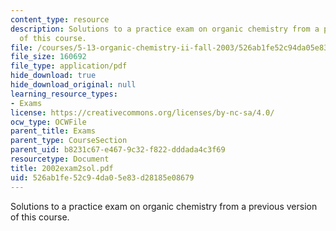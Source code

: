 ```yaml
---
content_type: resource
description: Solutions to a practice exam on organic chemistry from a previous version
  of this course.
file: /courses/5-13-organic-chemistry-ii-fall-2003/526ab1fe52c94da05e83d28185e08679_2002exam2sol.pdf
file_size: 160692
file_type: application/pdf
hide_download: true
hide_download_original: null
learning_resource_types:
- Exams
license: https://creativecommons.org/licenses/by-nc-sa/4.0/
ocw_type: OCWFile
parent_title: Exams
parent_type: CourseSection
parent_uid: b8231c67-e467-9c32-f822-dddada4c3f69
resourcetype: Document
title: 2002exam2sol.pdf
uid: 526ab1fe-52c9-4da0-5e83-d28185e08679
---
```

Solutions to a practice exam on organic chemistry from a previous version of this course.
